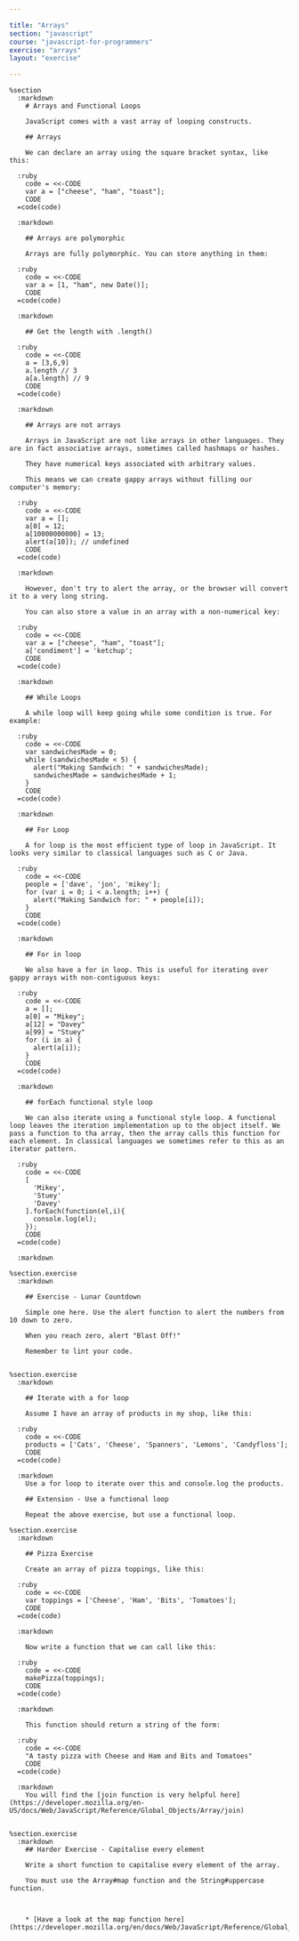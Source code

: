 ```yaml
---

title: "Arrays"
section: "javascript"
course: "javascript-for-programmers"
exercise: "arrays"
layout: "exercise"

---
```


    %section
      :markdown
        # Arrays and Functional Loops

        JavaScript comes with a vast array of looping constructs.

        ## Arrays

        We can declare an array using the square bracket syntax, like this:

      :ruby
        code = <<-CODE
        var a = ["cheese", "ham", "toast"];
        CODE
      =code(code)

      :markdown

        ## Arrays are polymorphic

        Arrays are fully polymorphic. You can store anything in them:

      :ruby
        code = <<-CODE
        var a = [1, "ham", new Date()];
        CODE
      =code(code)

      :markdown

        ## Get the length with .length()

      :ruby
        code = <<-CODE
        a = [3,6,9]
        a.length // 3
        a[a.length] // 9
        CODE
      =code(code)

      :markdown

        ## Arrays are not arrays

        Arrays in JavaScript are not like arrays in other languages. They are in fact associative arrays, sometimes called hashmaps or hashes.

        They have numerical keys associated with arbitrary values.

        This means we can create gappy arrays without filling our computer's memory:

      :ruby
        code = <<-CODE
        var a = [];
        a[0] = 12;
        a[10000000000] = 13;
        alert(a[10]); // undefined
        CODE
      =code(code)

      :markdown

        However, don't try to alert the array, or the browser will convert it to a very long string.

        You can also store a value in an array with a non-numerical key:

      :ruby
        code = <<-CODE
        var a = ["cheese", "ham", "toast"];
        a['condiment'] = 'ketchup';
        CODE
      =code(code)

      :markdown

        ## While Loops

        A while loop will keep going while some condition is true. For example:

      :ruby
        code = <<-CODE
        var sandwichesMade = 0;
        while (sandwichesMade < 5) {
          alert("Making Sandwich: " + sandwichesMade);
          sandwichesMade = sandwichesMade + 1;
        }
        CODE
      =code(code)

      :markdown

        ## For Loop

        A for loop is the most efficient type of loop in JavaScript. It looks very similar to classical languages such as C or Java.

      :ruby
        code = <<-CODE
        people = ['dave', 'jon', 'mikey'];
        for (var i = 0; i < a.length; i++) {
          alert("Making Sandwich for: " + people[i]);
        }
        CODE
      =code(code)

      :markdown

        ## For in loop

        We also have a for in loop. This is useful for iterating over gappy arrays with non-contiguous keys:

      :ruby
        code = <<-CODE
        a = [];
        a[0] = "Mikey";
        a[12] = "Davey"
        a[99] = "Stuey"
        for (i in a) {
          alert(a[i]);
        }
        CODE
      =code(code)

      :markdown

        ## forEach functional style loop

        We can also iterate using a functional style loop. A functional loop leaves the iteration implementation up to the object itself. We pass a function to tha array, then the array calls this function for each element. In classical languages we sometimes refer to this as an iterator pattern.

      :ruby
        code = <<-CODE
        [
          'Mikey',
          'Stuey'
          'Davey'
        ].forEach(function(el,i){
          console.log(el);
        });
        CODE
      =code(code)

      :markdown

    %section.exercise
      :markdown

        ## Exercise - Lunar Countdown

        Simple one here. Use the alert function to alert the numbers from 10 down to zero.

        When you reach zero, alert "Blast Off!"

        Remember to lint your code.


    %section.exercise
      :markdown

        ## Iterate with a for loop

        Assume I have an array of products in my shop, like this:

      :ruby
        code = <<-CODE
        products = ['Cats', 'Cheese', 'Spanners', 'Lemons', 'Candyfloss'];
        CODE
      =code(code)

      :markdown
        Use a for loop to iterate over this and console.log the products.

        ## Extension - Use a functional loop

        Repeat the above exercise, but use a functional loop.

    %section.exercise
      :markdown

        ## Pizza Exercise

        Create an array of pizza toppings, like this:

      :ruby
        code = <<-CODE
        var toppings = ['Cheese', 'Ham', 'Bits', 'Tomatoes'];
        CODE
      =code(code)

      :markdown

        Now write a function that we can call like this:

      :ruby
        code = <<-CODE
        makePizza(toppings);
        CODE
      =code(code)

      :markdown

        This function should return a string of the form:

      :ruby
        code = <<-CODE
        "A tasty pizza with Cheese and Ham and Bits and Tomatoes"
        CODE
      =code(code)

      :markdown
        You will find the [join function is very helpful here](https://developer.mozilla.org/en-US/docs/Web/JavaScript/Reference/Global_Objects/Array/join)


    %section.exercise
      :markdown
        ## Harder Exercise - Capitalise every element

        Write a short function to capitalise every element of the array.

        You must use the Array#map function and the String#uppercase function.



        * [Have a look at the map function here](https://developer.mozilla.org/en/docs/Web/JavaScript/Reference/Global_Objects/Array/prototype)
